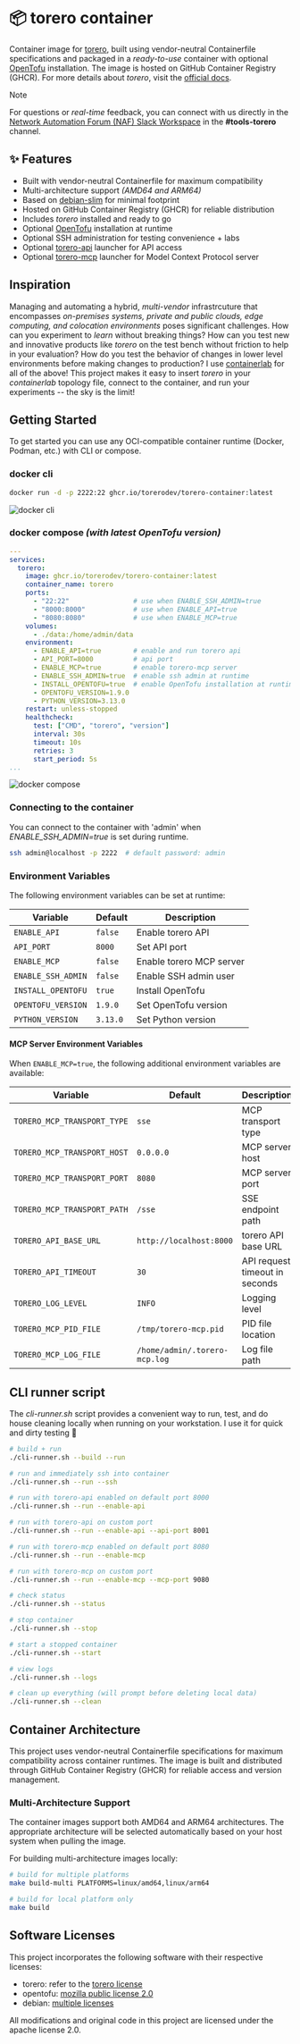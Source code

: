 # 📦 torero container
Container image for [torero](https://torero.dev), built using vendor-neutral Containerfile specifications and packaged in a _ready-to-use_ container with optional [OpenTofu](https://opentofu.org) installation. The image is hosted on GitHub Container Registry (GHCR). For more details about _torero_, visit the [official docs](https://docs.torero.dev/en/latest/).

> [!NOTE]
> For questions or _real-time_ feedback, you can connect with us directly in the [Network Automation Forum (NAF) Slack Workspace](https://networkautomationfrm.slack.com/?redir=%2Farchives%2FC075L2LR3HU%3Fname%3DC075L2LR3HU) in the **#tools-torero** channel.

## ✨ Features
- Built with vendor-neutral Containerfile for maximum compatibility
- Multi-architecture support _(AMD64 and ARM64)_
- Based on [debian-slim](https://github.com/lxc/lxc-ci/tree/main/images/debian) for minimal footprint
- Hosted on GitHub Container Registry (GHCR) for reliable distribution
- Includes _torero_ installed and ready to go
- Optional [OpenTofu](https://opentofu.org/) installation at runtime
- Optional SSH administration for testing convenience + labs
- Optional [torero-api](https://github.com/torerodev/torero-api) launcher for API access
- Optional [torero-mcp](https://github.com/torerodev/torero-mcp) launcher for Model Context Protocol server

## Inspiration
Managing and automating a hybrid, _multi-vendor_ infrastrcuture that encompasses _on-premises systems, private and public clouds, edge computing, and colocation environments_ poses significant challenges. How can you experiment to _learn_ without breaking things? How can you test new and innovative products like _torero_ on the test bench without friction to help in your evaluation? How do you test the behavior of changes in lower level environments before making changes to production? I use [containerlab](https://containerlab.dev/) for all of the above! This project makes it easy to insert _torero_ in your _containerlab_ topology file, connect to the container, and run your experiments -- the sky is the limit!

## Getting Started
To get started you can use any OCI-compatible container runtime (Docker, Podman, etc.) with CLI or compose.

### docker cli
```bash
docker run -d -p 2222:22 ghcr.io/torerodev/torero-container:latest
```

![docker cli](./img/docker-cli.gif)

### docker compose _(with latest OpenTofu version)_
```yaml
---
services:
  torero:
    image: ghcr.io/torerodev/torero-container:latest
    container_name: torero
    ports:
      - "22:22"                # use when ENABLE_SSH_ADMIN=true
      - "8000:8000"            # use when ENABLE_API=true
      - "8080:8080"            # use when ENABLE_MCP=true
    volumes:
      - ./data:/home/admin/data
    environment:
      - ENABLE_API=true        # enable and run torero api
      - API_PORT=8000          # api port
      - ENABLE_MCP=true        # enable torero-mcp server
      - ENABLE_SSH_ADMIN=true  # enable ssh admin at runtime
      - INSTALL_OPENTOFU=true  # enable OpenTofu installation at runtime
      - OPENTOFU_VERSION=1.9.0
      - PYTHON_VERSION=3.13.0
    restart: unless-stopped
    healthcheck:
      test: ["CMD", "torero", "version"]
      interval: 30s
      timeout: 10s
      retries: 3
      start_period: 5s
...
```

![docker compose](./img/docker-compose.gif)

### Connecting to the container
You can connect to the container with 'admin' when _ENABLE_SSH_ADMIN=true_ is set during runtime.

```bash
ssh admin@localhost -p 2222  # default password: admin
```

### Environment Variables
The following environment variables can be set at runtime:

| Variable | Default | Description |
|----------|---------|-------------|
| `ENABLE_API`       | `false`  | Enable torero API       |
| `API_PORT`         | `8000`   | Set API port            |
| `ENABLE_MCP`       | `false`  | Enable torero MCP server|
| `ENABLE_SSH_ADMIN` | `false`  | Enable SSH admin user   |
| `INSTALL_OPENTOFU` | `true`   | Install OpenTofu        |
| `OPENTOFU_VERSION` | `1.9.0`  | Set OpenTofu version    |
| `PYTHON_VERSION`   | `3.13.0` | Set Python version      |

#### MCP Server Environment Variables
When `ENABLE_MCP=true`, the following additional environment variables are available:

| Variable | Default | Description |
|----------|---------|-------------|
| `TORERO_MCP_TRANSPORT_TYPE` | `sse` | MCP transport type |
| `TORERO_MCP_TRANSPORT_HOST` | `0.0.0.0` | MCP server host |
| `TORERO_MCP_TRANSPORT_PORT` | `8080` | MCP server port |
| `TORERO_MCP_TRANSPORT_PATH` | `/sse` | SSE endpoint path |
| `TORERO_API_BASE_URL` | `http://localhost:8000` | torero API base URL |
| `TORERO_API_TIMEOUT` | `30` | API request timeout in seconds |
| `TORERO_LOG_LEVEL` | `INFO` | Logging level |
| `TORERO_MCP_PID_FILE` | `/tmp/torero-mcp.pid` | PID file location |
| `TORERO_MCP_LOG_FILE` | `/home/admin/.torero-mcp.log` | Log file path |

## CLI runner script
The _cli-runner.sh_ script provides a convenient way to run, test, and do house cleaning locally when running on your workstation. I use it for quick and dirty testing 🚀

```bash
# build + run
./cli-runner.sh --build --run

# run and immediately ssh into container
./cli-runner.sh --run --ssh

# run with torero-api enabled on default port 8000
./cli-runner.sh --run --enable-api

# run with torero-api on custom port
./cli-runner.sh --run --enable-api --api-port 8001

# run with torero-mcp enabled on default port 8080
./cli-runner.sh --run --enable-mcp

# run with torero-mcp on custom port
./cli-runner.sh --run --enable-mcp --mcp-port 9080

# check status
./cli-runner.sh --status

# stop container
./cli-runner.sh --stop

# start a stopped container
./cli-runner.sh --start

# view logs
./cli-runner.sh --logs

# clean up everything (will prompt before deleting local data)
./cli-runner.sh --clean
```

## Container Architecture
This project uses vendor-neutral Containerfile specifications for maximum compatibility across container runtimes. The image is built and distributed through GitHub Container Registry (GHCR) for reliable access and version management.

### Multi-Architecture Support
The container images support both AMD64 and ARM64 architectures. The appropriate architecture will be selected automatically based on your host system when pulling the image.

For building multi-architecture images locally:
```bash
# build for multiple platforms
make build-multi PLATFORMS=linux/amd64,linux/arm64

# build for local platform only
make build
```

## Software Licenses
This project incorporates the following software with their respective licenses:

- torero: refer to the [torero license](https://torero.dev/licenses/eula)
- opentofu: [mozilla public license 2.0](https://github.com/opentofu/opentofu/blob/main/LICENSE) 
- debian: [multiple licenses](https://www.debian.org/legal/licenses/)

All modifications and original code in this project are licensed under the apache license 2.0.